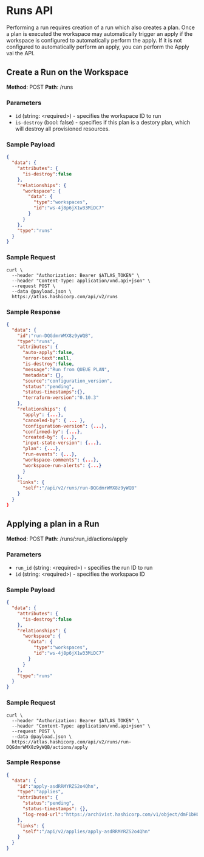 # Runs API

Performing a run requires creation of a run which also creates a plan. Once a plan is executed the workspace may automatically trigger an apply if the workspace is configured to automatically perform the apply. If it is not configured to automatically perform an apply, you can perform the Apply vai the API.

## Create a Run on the Workspace

**Method**: POST
**Path**: /runs

### Parameters

- `id` (string: \<required\>) - specifies the workspace ID to run
- `is-destroy` (bool: false) - specifies if this plan is a destory plan, which will destroy all provisioned resources.

### Sample Payload

```json
{
  "data": {
    "attributes": {
      "is-destroy":false
    },
    "relationships": {
      "workspace": {
        "data": {
          "type":"workspaces",
          "id":"ws-4j8p6jX1w33MiDC7"
        }
      }
    },
    "type":"runs"
  }
}
```

### Sample Request

```shell
curl \
  --header "Authorization: Bearer $ATLAS_TOKEN" \
  --header "Content-Type: application/vnd.api+json" \
  --request POST \
  --data @payload.json \
  https://atlas.hashicorp.com/api/v2/runs
```

### Sample Response

```json
{
  "data": {
    "id":"run-DQGdmrWMX8z9yWQB",
    "type":"runs",
    "attributes": {
      "auto-apply":false,
      "error-text":null,
      "is-destroy":false,
      "message":"Run from QUEUE PLAN",
      "metadata": {},
      "source":"configuration_version",
      "status":"pending",
      "status-timestamps":{},
      "terraform-version":"0.10.3"
    },
    "relationships": {
      "apply": {...},
      "canceled-by": { ... },
      "configuration-version": {...},
      "confirmed-by": {...},
      "created-by": {...},
      "input-state-version": {...},
      "plan": {...},
      "run-events": {...},
      "workspace-comments": {...},
      "workspace-run-alerts": {...}
      }
    },
    "links": {
      "self":"/api/v2/runs/run-DQGdmrWMX8z9yWQB"
    }
  }
}
```

## Applying a plan in a Run

**Method**: POST
**Path**: /runs/:run_id/actions/apply

### Parameters

- `run_id` (string: \<required\>) - specifies the run ID to run
- `id` (string: \<required\>) - specifies the workspace ID

### Sample Payload

```json
{
  "data": {
    "attributes": {
      "is-destroy":false
    },
    "relationships": {
      "workspace": {
        "data": {
          "type":"workspaces",
          "id":"ws-4j8p6jX1w33MiDC7"
        }
      }
    },
    "type":"runs"
  }
}
```

### Sample Request

```shell
curl \
  --header "Authorization: Bearer $ATLAS_TOKEN" \
  --header "Content-Type: application/vnd.api+json" \
  --request POST \
  --data @payload.json \
  https://atlas.hashicorp.com/api/v2/runs/run-DQGdmrWMX8z9yWQB/actions/apply
```

### Sample Response

```json
{
  "data": {
    "id":"apply-asdRRMYRZS2o4Qhn",
    "type":"applies",
    "attributes": {
      "status":"pending",
      "status-timestamps": {},
      "log-read-url":"https://archivist.hashicorp.com/v1/object/dmF1bHQ6djE6em1wNGpRczhGR2ZTY2RURWcxNDN4RjkvMWNveVdmQU9XRXVIdWQ5ZE9WYjhhd2lFb0dqQ0VOUk1FWlBCNmVNRXVBYWUrY1UvSGNKWkEzeUp6c0FxaHd0VzhZakxBQ1VJMEFHN2NRaCtaMEZOb2hFQTA4VmZoRTBUSFdBd01iVWo3bk5YMUM3THVXQ1VpdVhKNnBWM1c0Nm1iZCtoZnNUVkc1VEViWlFHK1E9PQ=="
    },
    "links": {
      "self":"/api/v2/applies/apply-asdRRMYRZS2o4Qhn"
    }
  }
}
```

## 
